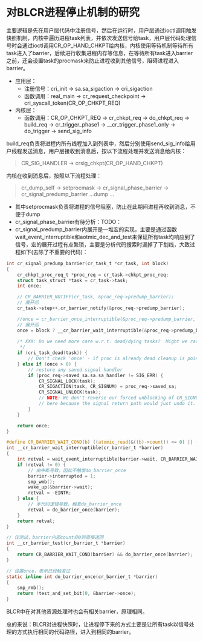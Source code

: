
# 对BLCR进程停止机制的研究 #

主要逻辑是先在用户层代码中注册信号，然后在运行时，用户层通过ioctl调用触发快照机制，内核中遍历进程task列表，并依次发送信号给task，用户层代码处理信号时会通过ioctl调用CR_OP_HAND_CHKPT给内核，内核使用等待机制等待所有task进入了barrier，后续进行收集进程内存等信息，在等待所有task进入barrier之前，还会设置task的procmask来防止进程收到其他信号，阻碍进程进入barrier。

- 应用层：
	- 注册信号：cri_init -> sa.sa_sigaction -> cri_sigaction
	- 函数调用：real_main -> cr_request_checkpoint -> cri_syscall_token(CR_OP_CHKPT_REQ)
- 内核层：
	- 函数调用：CR_OP_CHKPT_REQ -> cr_chkpt_req -> do_chkpt_req -> build_req -> cr_trigger_phase1 -> __cr_trigger_phase1_only -> do_trigger -> send_sig_info

build_req负责将进程内所有线程加入到列表中，然后分别使用send_sig_info给用户线程发送消息，用户层接收到消息后，按以下流程处理并发送消息给内核：
> CR_SIG_HANDLER -> crsig_chkpt(CR_OP_HAND_CHKPT)

内核在收到消息后，按照以下流程处理：
> cr_dump_self -> setprocmask -> cr_signal_phase_barrier -> cr_signal_predump_barrier ...dump ...

-	其中setprocmask负责将进程的信号阻塞，防止在此期间进程再收到消息，不便于dump
-	cr_signal_phase_barrier有待分析：TODO：
-	cr_signal_predump_barrier内展开是一堆宏的实现，主要是通过函数wait_event_interruptible和aotmic_dec_and_test来保证所有task均响应到了信号，宏的展开过程有点繁琐，主要是分析代码搜索时漏掉了下划线，大致过程如下(去除了不重要的代码)：

```c
int cr_signal_predump_barrier(cr_task_t *cr_task, int block)
{
	cr_chkpt_proc_req_t *proc_req = cr_task->chkpt_proc_req;
	struct task_struct *task = cr_task->task;
	int once;

	// CR_BARRIER_NOTIFY(cr_task, &proc_req->predump_barrier);
	// 展开后
	cr_task->step++,cr_barrier_notify(&proc_req->predump_barrier);

	//once = cr_barrier_once_interruptible(&proc_req->predump_barrier, block);
    // 展开后
	once = block ? __cr_barrier_wait_interruptible(&proc_req->predump_barrier) : __cr_barrier_test(&proc_req->predump_barrier); 
    
	/* XXX: Do we need more care w.r.t. dead/dying tasks?  Might we race here?
	 */
	if (cri_task_dead(task)) {
		// Don't check 'once' - if proc is already dead cleanup is pointless (and possibly unsafe)
	} else if (once > 0) {
		// restore any saved signal handler
	    if (proc_req->saved_sa.sa.sa_handler != SIG_ERR) {
			CR_SIGNAL_LOCK(task);
    		CR_SIGACTION(task, CR_SIGNUM) = proc_req->saved_sa;
			CR_SIGNAL_UNLOCK(task);
			// NOTE: We don't reverse our forced unblocking of CR_SIGNUM
			// here because the signal return path would just undo it.
		}
	}

	return once;
}

#define CR_BARRIER_WAIT_COND(b)	((atomic_read(&((b)->count)) <= 0) || (b)->interrupted)
int __cr_barrier_wait_interruptible(cr_barrier_t *barrier)
{
    int retval = wait_event_interruptible(barrier->wait, CR_BARRIER_WAIT_COND(barrier));
    if (retval != 0) {
		// 由中断导致，因此不触发do_barrier_once
		barrier->interrupted = 1;
		smp_wmb();
		wake_up(&barrier->wait);
		retval = -EINTR;
    } else {
        // 本代码逻辑导致，触发do_barrier_once
    	retval = do_barrier_once(barrier);
    }
    return retval;
}

// 仅测试，barrier内部count非0则直接返回
int __cr_barrier_test(cr_barrier_t *barrier)
{
    return CR_BARRIER_WAIT_COND(barrier) && do_barrier_once(barrier);
}

// 设置once，表示已经触发过
static inline int do_barrier_once(cr_barrier_t *barrier)
{
    smp_rmb();
    return !test_and_set_bit(0, &barrier->once);
}
```

BLCR中在对其他资源处理时也会有相关barrier，原理相同。

总的来说：BLCR对进程快照时，让进程停下来的方式主要是让所有task以信号处理的方式执行相同的代码路径，进入到相同的barrier。